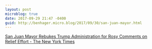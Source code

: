 ```yaml
---
layout: post
microblog: true
date: 2017-09-29 21:47 -0400
guid: http://benhager.micro.blog/2017/09/30/san-juan-mayor.html
---
```

[San Juan Mayor Rebukes Trump Administration for Rosy Comments on Relief Effort - The New York Times](https://www.nytimes.com/2017/09/29/us/san-juan-mayor-trump.html)
